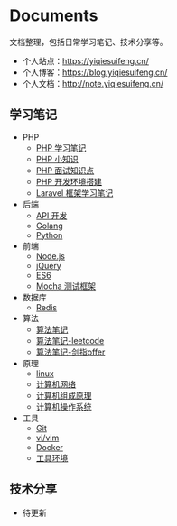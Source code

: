 # Documents

文档整理，包括日常学习笔记、技术分享等。

- 个人站点：https://yiqiesuifeng.cn/
- 个人博客：https://blog.yiqiesuifeng.cn/
- 个人文档：http://note.yiqiesuifeng.cn/

## 学习笔记

- PHP
  - [PHP 学习笔记](./Manual/PHP.md)
  - [PHP 小知识](./Manual/PHP-knowledge.md)
  - [PHP 面试知识点](./Manual/PHP-interview.md)
  - [PHP 开发环境搭建](./Manual/NMP.md)
  - [Laravel 框架学习笔记](./Manual/Laravel.md)
- 后端
  - [API 开发](./Manual/api.md)
  - [Golang](./Manual/golang.md)
  - [Python](./Manual/Python.md)
- 前端
  - [Node.js](./Manual/node.md)
  - [jQuery](./Manual/jQuery.md)
  - [ES6](./Manual/ES6.md)
  - [Mocha 测试框架](./Manual/mocha.md)
- 数据库
  - [Redis](./Manual/Redis.md)
- 算法
  - [算法笔记](./Manual/Algorithm.md)
  - [算法笔记-leetcode](./Manual/Algorithm-leetcode.md)
  - [算法笔记-剑指offer](./Manual/Algorithm-offer.md)
- 原理
  - [linux](./Manual/linux.md)
  - [计算机网络](./Manual/Computer-network.md)
  - [计算机组成原理](./Manual/Computer-organization.md)
  - [计算机操作系统](./Manual/Computer-system.md)
- 工具
  - [Git](./Manual/Git.md)
  - [vi/vim](./Manual/vim.md)
  - [Docker](./Manual/docker.md)
  - [工具环境](./Manual/tools.md)

## 技术分享

- 待更新